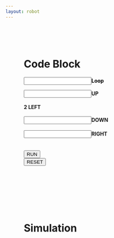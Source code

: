 ```yaml
---
layout: robot
---
```




<div class="container">
<div id="div3" class="shadow" style="padding: 50px; display: inline-block;">
<h1>Code Block</h1>
<div class="loop-block">
    <p style="color: black; text-align: left;"><input id="loop" class="block-input"><b>Loop</b></p>
    <div class="up-block"><input id="up" class="block-input"><label class="label-block"><b>UP</b></label></div><br>
    <div class="left-block"><label class="label-block"><b>2 LEFT</b></label></div><br>
    <div class="down-block"><input id="down" class="block-input"><label class="label-block"><b>DOWN</b></label></div><br>
    <div class="right-block"><input id="right" class="block-input"><label class="label-block"><b>RIGHT</b></label></div><br>
</div>
<br>
<button id="runner" onclick="run()">RUN</button>
<form action="https://f1nnc.github.io/Playground/robot2">
    <button type="submit">RESET</button>
</form>
</div>
<div id="div4" class="shadow" style="padding: 50px;">
<h1>Simulation</h1>
<div style="padding: 25px">
    <canvas id="sim" width="250" height="250" style="background: white;">
    </canvas>
</div>
</div>
</div>

<script>
var runner = document.getElementById("runner");
var sim = document.getElementById("sim");
var ctx = sim.getContext("2d");
var canvasWidth = sim.width;
var canvasHeight = sim.height;
var squareSize = 50;
var squareX = 200;
var squareY = 200;
var barX1 = 150;
var barX2 = 150;
var barX3 = 50;
var barX4 = 50;
var barX5 = 50;
var barX6 = 50;
var barX7 = 150;
var barX8 = 150;
var barY1 = 200;
var barY2 = 150;
var barY3 = 150;
var barY4 = 200;
var barY5 = 0;
var barY6 = 50;
var barY7 = 0;
var barY8 = 50;
let winCheck = 0;


function draw() {
    ctx.clearRect(0, 0, canvasWidth, canvasHeight);
    ctx.beginPath();
    ctx.fillStyle = "rgb(0, 0, 0)";
    ctx.fillRect(squareX, squareY, squareSize, squareSize);
    ctx.fill();
    ctx.closePath();

    //barrier
    ctx.beginPath();
    ctx.fillStyle = "rgb(255, 0, 0)";
    ctx.fillRect(barX1, barY1, 50, 50);
    ctx.fillRect(barX2, barY2, 50, 50);
    ctx.fillRect(barX3, barY3, 50, 50);
    ctx.fillRect(barX4, barY4, 50, 50);
    ctx.fillRect(barX5, barY5, 50, 50);
    ctx.fillRect(barX6, barY6, 50, 50);
    ctx.fillRect(barX7, barY7, 50, 50);
    ctx.fillRect(barX8, barY8, 50, 50);
    ctx.fill();
    ctx.closePath();

    //end point
    ctx.beginPath();
    ctx.fillStyle = "yellow";
    ctx.arc(25, 225, 10, 0, 2 * Math.PI);
    ctx.fill();
    ctx.closePath();
}

function collide() {
    if (squareX == barX1 && squareY == barY1) {
        squareX = 200;
        squareY = 200;
        console.log("collide");
        return;
    }
    if (squareX == barX2 && squareY == barY2) {
        squareX = 200;
        squareY = 200;
        console.log("collide");
        return;
    }
    if (squareX == barX3 && squareY == barY3) {
        squareX = 200;
        squareY = 200;
        console.log("collide");
        return;
    }
    if (squareX == barX4 && squareY == barY4) {
        squareX = 200;
        squareY = 200;
        console.log("collide");
        return;
    }
    if (squareX == barX5 && squareY == barY5) {
        squareX = 200;
        squareY = 200;
        console.log("collide");
        return;
    }
    if (squareX == barX6 && squareY == barY6) {
        squareX = 200;
        squareY = 200;
        console.log("collide");
        return;
    }
    if (squareX == barX7 && squareY == barY7) {
        squareX = 200;
        squareY = 200;
        console.log("collide");
        return;
    }
    if (squareX == barX8 && squareY == barY8) {
        squareX = 200;
        squareY = 200;
        console.log("collide");
        return;
    }
    return;
}



// This function reads input values from the HTML document, creates an array of movements based on the input, 
// and uses setInterval to execute each movement in sequence at a delay of 800 milliseconds.
function run() {
    // Read input values from the HTML document and convert them to integers.
    var UPinput = parseInt(document.getElementById("up").value);
    var DOWNinput = parseInt(document.getElementById("down").value);
    var LEFTinput = 2;
    var RIGHTinput = parseInt(document.getElementById("right").value);
    var looper = parseInt(document.getElementById("loop").value);

    runner.style.opacity = 0;
    

    // Create an array to hold the movements.
    let movements = [];

    // Push 'up' movements to the array.
    for (let l = 0; l < looper; l++) {
        for (let k = 0; k < UPinput; k++) {
            movements.push(up);
        }

        for (let a = 0; a < LEFTinput; a++) {
            movements.push(left);
        }

        // Push 'down' movements to the array.
        for (let i = 0; i < DOWNinput; i++) {
            movements.push(down);
        }


        // Push 'right' movements to the array.
        for (let c = 0; c < RIGHTinput; c++) {
            movements.push(right);
        }
    }


    // Set the initial index to 0 and execute each movement in sequence with a delay of 800 milliseconds.
    let index = 0;
    let intervalId = setInterval(() => {
        // If the end of the movements array has been reached, stop executing movements.
        if (index >= movements.length) {
            clearInterval(intervalId);
            win(); // Call the win function.
            return;
        }
        movements[index](); // Execute the movement at the current index.
        index++; // Increment the index.
    }, 800);
}

function win() {
    if (squareX == 0 && squareY == 200) {
        let person = prompt("Please enter your name to get credit for the level");
        console.log(person); // Print the entered name to the console.
    }
}


function right() {
    squareX += squareSize;

    // Check if the square hits the right wall
    if (squareX + squareSize > canvasWidth) {
        squareX = canvasWidth - squareSize;
    }
    collide();
    console.log("right")
}

function left() {
    squareX -= squareSize;
    // Check if the square hits the left wall
    if (squareX < 0) {
        squareX = 0;
    }
    collide();
    console.log("left")
}

function up() {
    squareY -= squareSize;
    // Check if the square hits the top wall
    if (squareY < 0) {
        squareY = 0;
    }
    collide();
    console.log("up")
}

function down() {
    squareY += squareSize;
    // Check if the square hits the bottom wall
    if (squareY + squareSize > canvasHeight) {
        squareY = canvasHeight - squareSize;
    }
    collide();
    console.log("down")
}

setInterval(draw, 10);


</script>
